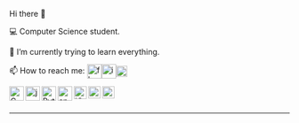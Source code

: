 Hi there 👋

💻 Computer Science student.

🌱 I’m currently trying to learn everything.

📫 How to reach me: [<img align="center" alt="fb" width="26px"  src="https://img.icons8.com/color/48/000000/facebook-new.png"/>][facebook][<img align="center" alt="ig" width="26px"  src="https://img.icons8.com/fluent/48/000000/instagram-new.png"/>][instagram][<img align="center" alt="ig" width="20px" src="https://i.imgur.com/iUQEjka.png"/>][linkedin]
  <br />


<img align="left" alt="C" width="26px" src="https://img.icons8.com/color/48/000000/c-programming.png" />
<img align="left" alt="java" width="26px" src="https://img.icons8.com/color/48/000000/java-coffee-cup-logo.png" />
<img align="left" alt="Python" width="26px" src="https://img.icons8.com/color/48/000000/python.png" />
<img align="left" alt="android" width="26px" src="https://img.icons8.com/color/48/000000/android-os.png" />
<img align="left" alt="IOT" width="23px" src="https://i.imgur.com/Twt1hes.jpg" />
<img align="left" alt="Datastructerandalgorithm" width="22px" src="https://i.imgur.com/Wl3dbkY.png" />
<img align="left" alt="Datastructerandalgorithm" width="22px" src="https://imgbin.com/png/pqWhHapd/matlab-tutorial-computer-software-engineering-data-analysis-png" />
<br />
<br />

  
---
[facebook]: https://www.facebook.com/mohammed3msheleh
[instagram]: https://www.instagram.com/msheleh97/
[linkedin]: https://se.linkedin.com/in/mohammed-msheleh-1829a81a9
